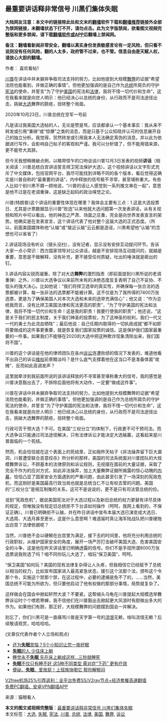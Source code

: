  <h2>最重要讲话释非常信号 川黑们集体失眠</h2> <p class="notice"><b>大陆网友注意：本文中的链接除此处和文末的<a href="https://github.com/bannedbook/fanqiang" >翻墙</a>软件下载和<a href="https://github.com/killgcd/justmysocks/blob/master/README.md">翻墙推荐</a>链接外全部为禁网链接，未翻墙状态下打不开，请勿点击。此为文字版禁闻，欲看图文视频完整版和更多禁闻，请下载<a href="https://github.com/bannedbook/fanqiang">翻墙软件或APP</a>后翻墙上禁闻网。</p><p>备注：翻墙看新闻非常安全，翻墙以真实身份发表敏感言论有一定风险，但只看不说则没有任何风险，翻的人太多，政府管不过来，也不管。信息自由是天赋人权，请放心大胆的翻墙。</b></p>  <div class="entry"> <p>作者： 喜欢看帖1</p> <p id="summary"><a href="https://www.bannedbook.org/bnews/tag/%e5%b7%9d%e6%99%ae/" class="st_tag internal_tag" rel="tag" title="标签 川普 下的日志">川普</a>在讲话中并未摒弃争取司法支持的努力，比如他提到大规模<a href="https://www.bannedbook.org/bnews/tag/%E8%88%9E%E5%BC%8A/" class="st_tag internal_tag" rel="tag" title="标签 舞弊 下的日志">舞弊</a>的证据“希望法院也能看到，并做正确的事情”。但他更加强调的是自己作为<a href="https://www.bannedbook.org/bnews/tag/%e6%80%bb%e7%bb%9f/" class="st_tag internal_tag" rel="tag" title="标签 总统 下的日志">总统</a>所肩负的守护<a href="https://www.bannedbook.org/bnews/tag/%e5%ae%aa%e6%b3%95/" class="st_tag internal_tag" rel="tag" title="标签 宪法 下的日志">宪法</a>的使命，并誓言“为了守护<a href="https://www.bannedbook.org/bnews/tag/%e7%be%8e%e5%9b%bd/" class="st_tag internal_tag" rel="tag" title="标签 美国 下的日志">美国</a>的宪法和<a href="https://www.bannedbook.org/bnews/tag/%e6%b3%95%e5%be%8b/" class="st_tag internal_tag" rel="tag" title="标签 法律 下的日志">法律</a>，我将不惜一切代价和生命”，这在我看来就是向世人明示：他已经决心以总统的身份，从行政而不是司法途径出击，挑破<a href="https://www.bannedbook.org/bnews/tag/%e5%a4%a7%e9%80%89/" class="st_tag internal_tag" rel="tag" title="标签 大选 下的日志">大选</a>舞弊的脓疮，扭转整个局面。</p> <p id="conimg">2020年10月23日，川普总统在空军一号前</p> <p>凡是读过我美国大选帖的人，无论是赞是骂，应该都承认一个基本事实：我从来不转发或引用“重磅”或“惊爆”之类的消息，而是只基于公众知晓并认可的信息展开自己的独立分析。我觉得，贸然转发或引用我本人无法确定真伪的消息，并以此为依据进行写作，会影响自己帖子的客观和严谨。我可以分析错了，但不能用错来源，更不能夸大其辞。</p> <p>但今天我想稍微破点例，以略带惊乍的口吻谈谈川普12月3日发表的视频<strong>讲话</strong>（相关阅读：川普总统白宫讲话誓言捍卫宪法保护大选）。这个视频讲话以文字形式充斥了中文媒体，包括官网平台，我尽可能找到详略不同的各个版本，看后觉得这确实是川普自称的“最重要的讲话”，内中释放的信号极不寻常，甚至堪称重大。有些人比如个别川黑不屑一顾地说，“川普的话让人感觉到一系列推文串在一起”，意思是他不过是在老调重弹，这是缺乏起码的政治嗅觉之论。</p>  <p>川普(特朗普)这个讲话的重要性体现在哪里？我体会主要有三点：1.这是大选投票日、尤其是计票数据显示川普“败选”以来他就大选问题第一次发表讲话，从有关视频和照片中可以看出，他的神态之严肃、场面之庄重，完全是向世界发表宣言的架势。他确实是在发表宣言，这个讲话代表了他对整个这届大选的正式态度。（所以，前面美国媒体称他“认输”或“接近认输”云云都是造谣，川黑希望他“认输”的念想也可以省省了）</p> <p>2.讲话现场没有听众（镜头没扫），没有记者，显示没有安排互动提问环节。告诉大家一点小常识：西方国家领导对公众讲话，越是不安排现场互动提问的，就越是重要，意思是不做解释，没有补充，更不接受任何质疑，吐出的唾沫就是砸出的钉。</p> <p>3.讲话内容尖锐而凝重，除了对大选<strong>舞弊</strong>的激烈指责（即前面提到川黑所说的老调重弹）之外，川普以大选争议以来前所未有的决绝态度反复表明了自己不妥协、不低头的强大决心。比如他说：“我们将捍卫选举的真实性，并确保每一张合法的选票都被计算，每一张非法的选票都不能被计算。这不仅是为了我所得的7400万张选票，更是为了确保美国人对本次大选和未来的选举充满信心”；他又说：“作为总统我而言，没有比捍卫美国法律和宪法更高的职责”，“为了守护美国的宪法和法律，我将不惜一切代价和生命！这是我的职责！我要行使我的职责”；他还说，“这是关于我们的民主制度，关于我们神圣的投票权，为了这神圣的权利，我们一代又一代的勇士为此流血牺牲”；最后他说：自己任期内取得的一切执政成就“都不如即将要做成的这件事更重要，就是恢复我们国家投票的诚信。这是保护我们国家最重要的一件事。如果我们不能够在2020的大选中把这种欺诈现象清除出来，我们国将不国”。</p> <p>川普的这个讲话是在他的律师团队在各州<a href="https://www.bannedbook.org/bnews/tag/%E8%AF%89%E8%AE%BC/" class="st_tag internal_tag" rel="tag" title="标签 诉讼 下的日志">诉讼</a>连遭败绩的情况下发表的，难道他看不出自己的诉讼<span class='wp_keywordlink_affiliate'><a href="https://www.bannedbook.org/bnews/weiquan/" title="维权" target="_blank">维权</a></span>前景黯淡吗？是什么底气支撑着他在这当口不是准备体面“收摊”、反而如此高调发声？</p> <p>这里就牵涉到我前面所说的该讲话释放的不寻常甚至堪称重大的信号，我的感觉是川普决意豁出去了，不排除后面他将有大动作，一定要“做成这件事”。</p>  <p>川普在讲话中并未摒弃争取司法支持的努力，比如他提到大规模舞弊的证据“希望法院也能看到，并做正确的事情”。但他更加强调的是自己作为总统所肩负的守护宪法的使命，并誓言“为了守护美国的宪法和法律，我将不惜一切代价和生命”，这在我看来就是向世人明示：他已经决心以总统的身份，从行政而不是司法途径出击，挑破大选舞弊的脓疮，扭转整个局面。</p> <p>行政可否干预大选？不可。在美国“三权分立”的体制下，行政更不可干预司法。而大选争议只能通过司法途径解决，只有法律诉讼才能决定大选输赢，这看起来是川普面临的一个死结。</p> <p>然而，机会恰恰就在这个表面上的死结里，正如我昨天帖子《非法操弄留下巨大漏洞，川普遭受联合恶意绞杀》所分析的那样，美国的司法系统面对川普团队的大规模舞弊诉讼，不顾基本的法律原则和诉讼规则，无视摆在面前的大量证据，采取了完全不作为的应对方式，如此非法操弄，加上大量舞弊证据所揭露的惊心动魄的<span class='wp_keywordlink_affiliate'><a href="https://www.bannedbook.org/bnews/ccpdope/" title="中共高层内幕" target="_blank">内幕</a></span>，恰恰凸显了国家安全方面遇到的严重问题，由此甚至引发了一场深刻的宪政危机，而这刚好是美国最高行政当局也就是总统当仁不让有权去管的问题。美国的“三权分立”是相互制衡的关系，这可不是说说的，更不是只有司法管总统的份。</p> <p>说到“宪政危机”，据说美国宪法对于大选过程以及新旧总统的权力更替有详尽具体的规定，但唯独没有规定旧总统拒不下台该如何操作（呵呵，我网上看到的，不保证正确）。川普已明确拒不认输，并在昨日讲话中宣布本届大选已演变成大选日、大选周、大选月甚至更长，这是什么意思啊？难道届时真让海军陆战队把川普硬拖出白宫？法律依据呢？</p> <p>当然，川普绝不会以硬赖在白宫里为满足，接下去的时间里，他将充分利用总统的行政职权，从维护国家安全的角度，展开一场严厉打击破坏美国大选、危害美国安全的斗争，这是他在昨天讲话里已明确透露的信号。你们不是手捏所谓8000万张选票说我败选了吗？咱不同你玩儿大选了，咱玩“保卫美国”，呵呵。</p>  <p>“保卫美国”如何玩？美国的现有法律复杂得让人头疼，但我相信它已经赋予了总统以相当的权力，比如宣布国家进入最高紧急状态，援引这个法那个法，颁布这个令那个令，实施这个禁那个禁，在这过程中，必要的逮捕是免不了的，……当然，美国总统不可能为所欲为，但只要他启动了他有权做的那部分事情，局势就复杂了。</p> <p>这样做会在国会中掀起轩然大波？不要紧。这帮缩头乌龟在川普提起大规模选举舞弊诉讼时个个噤若寒蝉，我不信他们在川普豁出去掀起更大风浪时有胆做出多大的作为。如果他们有胆，那正好，大规模舞弊的问题摆到国会一并解决。</p> <p>别忘了，你们川黑可是一直痛骂川普是天字第一号的<span class='wp_keywordlink'><a href="https://www.bannedbook.org/forum11/topic282.html" title="禁片：评中国共产党的流氓本性" target="_blank">流氓</a></span>无赖，啥叫流氓无赖？后续敬请观赏，哈哈哈哈。</p> <p>(文章仅代表作者个人立场和观点)</p> <ul class='op-related-articles' title='相关阅读'> <li><a href='https://www.bannedbook.org/bnews/comments/20201124/1436255.html' target='_blank'>还为<b>失眠</b>苦恼？5个小知识让您一夜好眠</a></li> <li><a href='https://www.bannedbook.org/bnews/health/20201121/1434604.html' target='_blank'><b>失眠</b>的人 少往床上躺</a></li> <li><a href='https://www.bannedbook.org/bnews/health/20201103/1424768.html' target='_blank'>睡觉永不<b>失眠</b> 先在床上躺成这样…三秒就睡死</a></li> <li><a href='https://www.bannedbook.org/bnews/health/20201031/1423212.html' target='_blank'><b>失眠</b>不仅只有睡不好 这5种不同类型 需对症“下药” 更有疗效</a></li> <li><a href='https://www.bannedbook.org/bnews/health/20201018/1415988.html' target='_blank'>便祕、<b>失眠</b>、爱放屁！上班族快喝它 帮你解郁闷</a></li> </ul> <p class="texttj"> <a href="https://github.com/bannedbook/fanqiang/wiki/V2ray%E6%9C%BA%E5%9C%BA" target="_blank">V2free机场25%引荐返利：全平台免费SS/V2ray节点+经济套餐高速翻墙</a><br/> <a href="https://github.com/bannedbook/fanqiang/wiki/%E7%A6%81%E9%97%BB%E7%BD%91%E5%AE%89%E5%8D%93%E7%BF%BB%E5%A2%99%E6%96%B0%E9%97%BBAPP" target="_blank">免费PC翻墙、安卓VPN翻墙APP</a></p><p> 来源：猫眼看人 </p> <a name='sharetosocial'></a>       <div><b>本文的图文或视频完整版</b>：<a href='https://www.bannedbook.org/bnews/comments/20201207/1443443.html'>最重要讲话释非常信号 川黑们集体失眠</a></div>  </div><!--END ENTRY--> <div class="postfooter"> <div>本文标签：<a href="https://www.bannedbook.org/bnews/tag/%e5%a4%a7%e9%80%89/" rel="tag">大选</a>, <a href="https://www.bannedbook.org/bnews/tag/%e5%a4%b1%e7%9c%a0/" rel="tag">失眠</a>, <a href="https://www.bannedbook.org/bnews/tag/%e5%ae%aa%e6%b3%95/" rel="tag">宪法</a>, <a href="https://www.bannedbook.org/bnews/tag/%e5%b7%9d%e6%99%ae/" rel="tag">川普</a>, <a href="https://www.bannedbook.org/bnews/tag/%e6%80%bb%e7%bb%9f/" rel="tag">总统</a>, <a href="https://www.bannedbook.org/bnews/tag/%e6%b3%95%e5%be%8b/" rel="tag">法律</a>, <a href="https://www.bannedbook.org/bnews/tag/%e7%be%8e%e5%9b%bd/" rel="tag">美国</a>, <a href="https://www.bannedbook.org/bnews/tag/%E8%88%9E%E5%BC%8A/" rel="tag">舞弊</a>, <a href="https://www.bannedbook.org/bnews/tag/%E8%AF%89%E8%AE%BC/" rel="tag">诉讼</a></div>  </div><!--END POSTFOOTER--> 